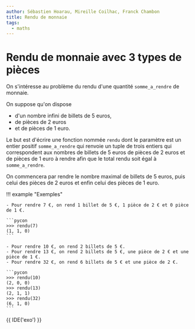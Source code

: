 ```yaml
---
author: Sébastien Hoarau, Mireille Coilhac, Franck Chambon
title: Rendu de monnaie
tags:
  - maths
---
```

# Rendu de monnaie avec 3 types de pièces

On s'intéresse au problème du rendu d'une quantité `somme_a_rendre` de monnaie.

On suppose qu'on dispose

- d'un nombre infini de billets de 5 euros,
- de pièces de 2 euros
- et de pièces de 1 euro.

Le but est d'écrire une fonction nommée `rendu` dont le paramètre est un entier positif `somme_a_rendre` qui renvoie un tuple de trois entiers qui correspondent aux nombres de billets de 5 euros de pièces de 2 euros et de pièces de 1 euro à rendre afin que le total rendu soit égal à `somme_a_rendre`.

On commencera par rendre le nombre maximal de billets de 5 euros, puis celui des pièces de 2 euros et enfin celui des pièces de 1 euro.


!!! example "Exemples"
    
    - Pour rendre 7 €, on rend 1 billet de 5 €, 1 pièce de 2 € et 0 pièce de 1 €.

    ```pycon
    >>> rendu(7)
    (1, 1, 0)
    ```

    - Pour rendre 10 €, on rend 2 billets de 5 €.
    - Pour rendre 13 €, on rend 2 billets de 5 €, une pièce de 2 € et une pièce de 1 €.
    - Pour rendre 32 €, on rend 6 billets de 5 € et une pièce de 2 €.
    
    ```pycon
    >>> rendu(10)
    (2, 0, 0)
    >>> rendu(13)
    (2, 1, 1)
    >>> rendu(32)
    (6, 1, 0)
    ```

{{ IDE('exo') }}
